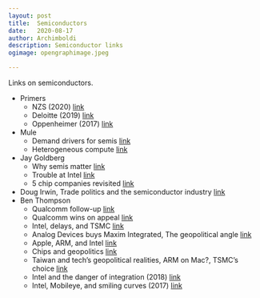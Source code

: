 ```yaml
---
layout: post
title:	Semiconductors
date:	2020-08-17
author:	Archimboldi
description: Semiconductor links
ogimage: opengraphimage.jpeg

---
```

Links on semiconductors.

*   Primers
    *   NZS (2020) [link](https://www.nzscapital.com/news/semiconductors)
    *   Deloitte (2019) [link](https://www2.deloitte.com/cn/en/pages/about-deloitte/articles/pr-semiconductors-the-next-wave-2019.html)
    *   Oppenheimer (2017) [link](http://www.fullertreacymoney.com/system/data/files/PDFs/2017/December/15th/OPCO%20semiconductor.pdf)
*   Mule
    *   Demand drivers for semis [link](https://mule.substack.com/p/gpt-3-and-the-writing-on-the-wall)
    *   Heterogeneous compute [link](https://mule.substack.com/p/heterogeneous-compute-the-paradigm)
*   Jay Goldberg
    *   Why semis matter [link](https://digitstodollars.com/2020/08/11/power-plant-on-wheels-why-semis-matter/)
    *   Trouble at Intel [link](https://digitstodollars.com/2020/07/28/trouble-at-intel/)
    *   5 chip companies revisited [link](https://digitstodollars.com/2020/07/24/5-chip-companies-revisited/)
*   Doug Irwin, Trade politics and the semiconductor industry [link](https://www.nber.org/chapters/c8703.pdf)
*   Ben Thompson
    *   Qualcomm follow-up [link](https://stratechery.com/2020/qualcomm-follow-up-twitter-earnings-twitter-subscriptions/)
    *   Qualcomm wins on appeal [link](https://stratechery.com/2020/qualcomm-wins-on-appeal-the-opinion-apples-foresight/)
    *   Intel, delays, and TSMC [link](https://stratechery.com/2020/intels-new-delay-intels-multiplying-delays-intel-and-tsmc/)
    *   Analog Devices buys Maxim Integrated, The geopolitical angle  [link](https://stratechery.com/2020/analog-devices-buying-maxim-integrated-the-geopolitical-angle-facebook-and-political-ads/)
    *   Apple, ARM, and Intel [link](https://stratechery.com/2020/apple-arm-and-intel/)
    *   Chips and geopolitics [link](https://stratechery.com/2020/chips-and-geopolitics/)
    *   Taiwan and tech’s geopolitical realities, ARM on Mac?, TSMC’s choice [link](https://stratechery.com/2020/taiwan-and-techs-geopolitical-realities-arm-on-mac-tsmcs-choice/)
    *   Intel and the danger of integration (2018) [link](https://stratechery.com/2018/intel-and-the-danger-of-integration/)
    *   Intel, Mobileye, and smiling curves (2017) [link](https://stratechery.com/2017/intel-mobileye-and-smiling-curves/)
